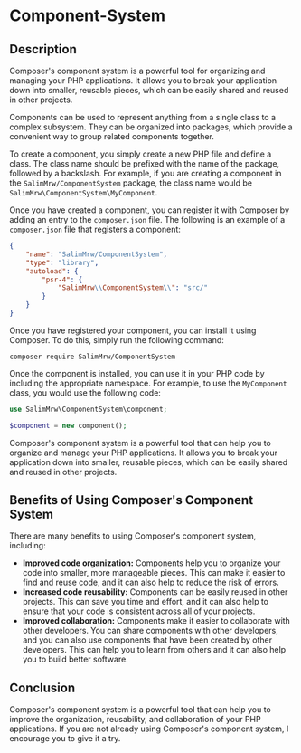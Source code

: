 # Component-System

## Description

Composer's component system is a powerful tool for organizing and managing your PHP applications. It allows you to break your application down into smaller, reusable pieces, which can be easily shared and reused in other projects.

Components can be used to represent anything from a single class to a complex subsystem. They can be organized into packages, which provide a convenient way to group related components together.

To create a component, you simply create a new PHP file and define a class. The class name should be prefixed with the name of the package, followed by a backslash. For example, if you are creating a component in the `SalimMrw/ComponentSystem` package, the class name would be `SalimMrw\ComponentSystem\MyComponent`.

Once you have created a component, you can register it with Composer by adding an entry to the `composer.json` file. The following is an example of a `composer.json` file that registers a component:

```json
{
    "name": "SalimMrw/ComponentSystem",
    "type": "library",
    "autoload": {
        "psr-4": {
            "SalimMrw\\ComponentSystem\\": "src/"
        }
    }
}
```

Once you have registered your component, you can install it using Composer. To do this, simply run the following command:

```
composer require SalimMrw/ComponentSystem
```

Once the component is installed, you can use it in your PHP code by including the appropriate namespace. For example, to use the `MyComponent` class, you would use the following code:

```php
use SalimMrw\ComponentSystem\component;

$component = new component();
```

Composer's component system is a powerful tool that can help you to organize and manage your PHP applications. It allows you to break your application down into smaller, reusable pieces, which can be easily shared and reused in other projects.

## Benefits of Using Composer's Component System

There are many benefits to using Composer's component system, including:

* **Improved code organization:** Components help you to organize your code into smaller, more manageable pieces. This can make it easier to find and reuse code, and it can also help to reduce the risk of errors.
* **Increased code reusability:** Components can be easily reused in other projects. This can save you time and effort, and it can also help to ensure that your code is consistent across all of your projects.
* **Improved collaboration:** Components make it easier to collaborate with other developers. You can share components with other developers, and you can also use components that have been created by other developers. This can help you to learn from others and it can also help you to build better software.

## Conclusion

Composer's component system is a powerful tool that can help you to improve the organization, reusability, and collaboration of your PHP applications. If you are not already using Composer's component system, I encourage you to give it a try.
